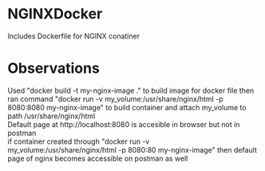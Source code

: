 # NGINXDocker
Includes Dockerfile for NGINX conatiner

# Observations
Used "docker build -t my-nginx-image ." to build image for docker file then ran command "docker run -v my_volume:/usr/share/nginx/html -p 8080:8080 my-nginx-image" to build container
and attach my_volume to path /usr/share/nginx/html</br>
Default page at http://localhost:8080 is accesible in browser but not in postman</br>
if container created through "docker run -v my_volume:/usr/share/nginx/html -p 8080:80 my-nginx-image" then default page of nginx becomes accessible on postman as well
